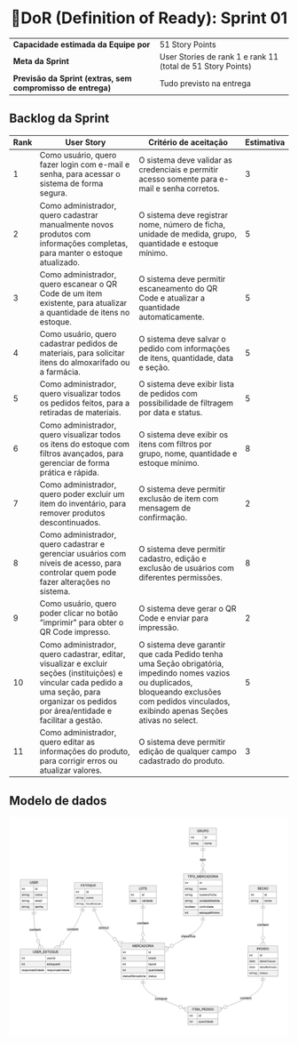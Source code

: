 <h1 style="text-align: center;">📌DoR (Definition of Ready): Sprint 01</h1>

<table>
  <tbody>
    <tr>
      <td><strong>Capacidade estimada da Equipe por</strong></td>
      <td>51 Story Points</td>
    </tr>
    <tr>
      <td><strong>Meta da Sprint</strong></td>
      <td>User Stories de rank 1 e rank 11 (total de 51 Story
Points)</td>
    </tr>
    <tr>
      <td><strong>Previsão da Sprint (extras, sem compromisso de entrega)</strong></td>
      <td>Tudo previsto na entrega</td>
    </tr>
  </tbody>
</table>

<h2>Backlog da Sprint</h2>

<table>
  <thead>
    <tr align="center">
      <th>Rank</th>
      <th>User Story</th>
      <th>Critério de aceitação</th>
      <th>Estimativa</th>
    </tr>
  </thead>
  <tbody>
    <tr>
      <td>1</td>
      <td>Como usuário, quero fazer login com e-mail e senha, para acessar o sistema de forma segura.</td>
      <td>O sistema deve validar as credenciais e permitir acesso somente para e-mail e senha corretos.</td>
      <td>3</td>
    </tr>
    <tr>
      <td>2</td>
      <td>Como administrador, quero cadastrar manualmente novos produtos com informações completas, para manter o estoque atualizado.</td>
      <td>O sistema deve registrar nome, número de ficha, unidade de medida, grupo, quantidade e estoque mínimo.</td>
      <td>5</td>
    </tr>
    <tr>
      <td>3</td>
      <td>Como administrador, quero escanear o QR Code de um item existente, para atualizar a quantidade de itens no estoque.</td>
      <td>O sistema deve permitir escaneamento do QR Code e atualizar a quantidade automaticamente.</td>
      <td>5</td>
    </tr>
    <tr>
      <td>4</td>
      <td>Como usuário, quero cadastrar pedidos de materiais, para solicitar itens do almoxarifado ou a farmácia.</td>
      <td>O sistema deve salvar o pedido com informações de itens, quantidade, data e seção.</td>
      <td>5</td>
    </tr>
    <tr>
      <td>5</td>
      <td>Como administrador, quero visualizar todos os pedidos feitos, para a retiradas de materiais.</td>
      <td>O sistema deve exibir lista de pedidos com possibilidade de filtragem por data e status.</td>
      <td>5</td>
    </tr>
    <tr>
      <td>6</td>
      <td>Como administrador, quero visualizar todos os itens do estoque com filtros avançados, para gerenciar de forma prática e rápida.</td>
      <td>O sistema deve exibir os itens com filtros por grupo, nome, quantidade e estoque mínimo.</td>
      <td>8</td>
    </tr>
    <tr>
      <td>7</td>
      <td>Como administrador, quero poder excluir um item do inventário, para remover produtos descontinuados.</td>
      <td>O sistema deve permitir exclusão de item com mensagem de confirmação.</td>
      <td>2</td>
    </tr>
    <tr>
      <td>8</td>
      <td>Como administrador, quero cadastrar e gerenciar usuários com níveis de acesso, para controlar quem pode fazer alterações no sistema.</td>
      <td>O sistema deve permitir cadastro, edição e exclusão de usuários com diferentes permissões.</td>
      <td>8</td>
    </tr>
    <tr>
      <td>9</td>
      <td>Como usuário, quero poder clicar no botão “imprimir" para obter o QR Code impresso.</td>
      <td>O sistema deve gerar o QR Code e enviar para impressão.</td>
      <td>2</td>
    </tr>
     <tr>
    <td>10</td>
      <td>Como administrador, quero cadastrar, editar, visualizar e excluir seções (instituições) e vincular cada pedido a uma seção, para organizar os pedidos por área/entidade e facilitar a gestão.</td>
      <td>O sistema deve garantir que cada Pedido tenha uma Seção obrigatória, impedindo nomes vazios ou duplicados, bloqueando exclusões com pedidos vinculados, exibindo apenas Seções ativas no select.</td>
      <td>5</td>
    </tr>
    <tr>
      <td>11</td>
      <td>Como administrador, quero editar as informações do produto, para corrigir erros ou atualizar valores.</td>
      <td>O sistema deve permitir edição de qualquer campo cadastrado do produto.</td>
      <td>3</td>
    </tr>
  </tbody>
</table>

<h2>Modelo de dados</h2>
<img src="https://github.com/Sync-FATEC/API-2025.2-5SEM/blob/main/sprints/sprint01/modelo-de-dados.jpg">
